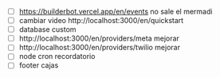 - [ ] https://builderbot.vercel.app/en/events no sale el mermadi
- [ ] cambiar video http://localhost:3000/en/quickstart
- [ ] database custom
- [ ] http://localhost:3000/en/providers/meta mejorar
- [ ] http://localhost:3000/en/providers/twilio  mejorar
- [ ] node cron  recordatorio
- [ ] footer cajas
